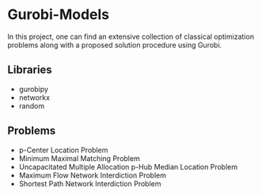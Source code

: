 # Gurobi-Models
In this project, one can find an extensive collection of classical optimization problems along with a proposed solution procedure using Gurobi.

## Libraries
- gurobipy
- networkx
- random

## Problems
- p-Center Location Problem
- Minimum Maximal Matching Problem
- Uncapacitated Multiple Allocation p-Hub Median Location Problem
- Maximum Flow Network Interdiction Problem
- Shortest Path Network Interdiction Problem
